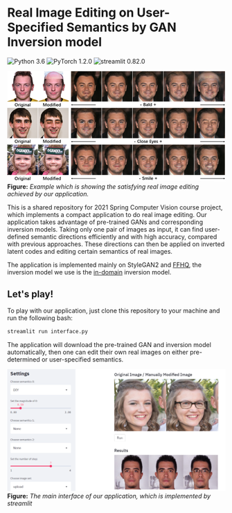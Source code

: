 # Real Image Editing on User-Specified Semantics by GAN Inversion model

![Python 3.6](https://img.shields.io/badge/python-3.6-green.svg?style=plastic)
![PyTorch 1.2.0](https://img.shields.io/badge/pytorch-1.2.0-green.svg?style=plastic)
![streamlit 0.82.0](https://img.shields.io/badge/streamlit-0.82.0-green.svg?style=plastic)

![image](./examples.png)
**Figure:** *Example which is showing the satisfying real image editing achieved by our application.*

This is a shared repository for 2021 Spring Computer Vision course project, which implements a compact application to do real image editing. Our application takes advantage of pre-trained GANs and corresponding inversion models. Taking only one pair of images as input, it can find user-defined semantic directions efficiently and with high accuracy, compared with previous approaches. These directions can then be applied on inverted latent codes and editing certain semantics of real images.

The application is implemented mainly on StyleGAN2 and [FFHQ](https://github.com/NVlabs/ffhq-dataset), the inversion model we use is the [in-domain](https://github.com/genforce/idinvert_pytorch) inversion model.

## Let's play!

To play with our application, just clone this repository to your machine and run the following bash:
```bash
streamlit run interface.py
```
The application will download the pre-trained GAN and inversion model automatically, then one can edit their own real images on either pre-determined or user-specified semantics.

![image](./interface.png)
**Figure:** *The main interface of our application, which is implemented by streamlit*
